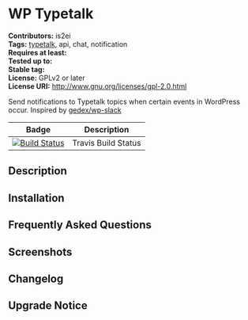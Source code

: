 WP Typetalk
=========

**Contributors:** is2ei  
**Tags:** [typetalk](https://wordpress.org/plugins/search/typetalk/), api, chat, notification  
**Requires at least:**  
**Tested up to:**  
**Stable tag:**  
**License:** GPLv2 or later  
**License URI:** http://www.gnu.org/licenses/gpl-2.0.html  

Send notifications to Typetalk topics when certain events in WordPress occur. Inspired by [gedex/wp-slack](https://github.com/gedex/wp-slack)

| Badge | Description |
| ------------- | ------------- |
| [![Build Status](https://travis-ci.org/is2ei/wp-typetalk.svg?branch=master&style=flat-square)][travis] | Travis Build Status |

[travis]: https://travis-ci.org/is2ei/wp-typetalk

## Description ##

## Installation ##

## Frequently Asked Questions ##

## Screenshots ##

## Changelog ##

## Upgrade Notice ##


